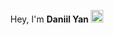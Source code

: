 <p align=center>Hey, I'm <b>Daniil Yan</b> <img src="https://github.com/blackcater/blackcater/raw/main/images/Hi.gif" width=20 height=20></img></p>
